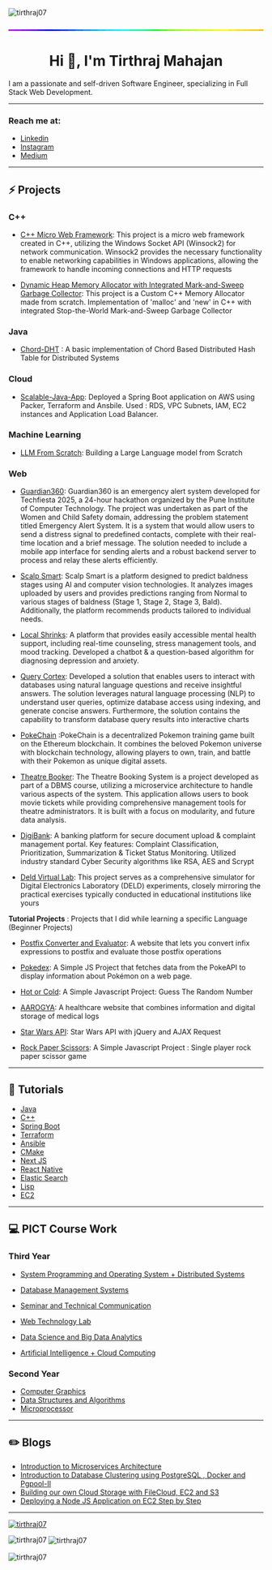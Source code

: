 <p align="left"> <img src="https://komarev.com/ghpvc/?username=tirthraj07&label=Profile%20views&color=0e75b6&style=flat" alt="tirthraj07" /> </p>

<img style="width:100%;height:3px;" src="https://github.com/NuroDev/NuroDev/blob/6f0d0a8cff5c44aea2d4f24d949f692ee54002de/bar.gif" />

<h1 align="center">Hi 👋, I'm Tirthraj Mahajan</h1>

I am a passionate and self-driven Software Engineer, specializing in Full Stack Web Development. 

<!-- > [Portfolio](https://tirthraj07.onrender.com/) -->

---

### Reach me at:
- <a href="https://www.linkedin.com/in/tirthraj-mahajan/">Linkedin</a>
- <a href="https://www.instagram.com/tirthraj07/">Instagram</a>
- <a href="https://medium.com/@tirthraj2004">Medium</a>
---
## ⚡️ Projects

### C++

- [C++ Micro Web Framework](https://github.com/tirthraj07/CPP-Web-Server): This project is a micro web framework created in C++, utilizing the Windows Socket API (Winsock2) for network communication. Winsock2 provides the necessary functionality to enable networking capabilities in Windows applications, allowing the framework to handle incoming connections and HTTP requests 

- [Dynamic Heap Memory Allocator with Integrated Mark-and-Sweep Garbage Collector](https://github.com/tirthraj07/Memory-Allocator): This project is a Custom C++ Memory Allocator made from scratch. Implementation of 'malloc' and 'new' in C++ with integrated Stop-the-World Mark-and-Sweep Garbage Collector

### Java  

- [Chord-DHT](https://github.com/tirthraj07/Chord-DHT) : A basic implementation of Chord Based Distributed Hash Table for Distributed Systems
  
### Cloud 

- [Scalable-Java-App](https://github.com/tirthraj07/Scalable-Java-App): Deployed a Spring Boot application on AWS using Packer, Terraform and Ansbile. Used : RDS, VPC Subnets, IAM, EC2 instances and Application Load Balancer.
  
### Machine Learning 

- [LLM From Scratch](https://github.com/tirthraj07/LLMs-Tutorial): Building a Large Language model from Scratch

### Web

- [Guardian360](https://github.com/tirthraj07/Guardian360): Guardian360 is an emergency alert system developed for Techfiesta 2025, a 24-hour hackathon organized by the Pune Institute of Computer Technology. The project was undertaken as part of the Women and Child Safety domain, addressing the problem statement titled Emergency Alert System. It is a system that would allow users to send a distress signal to predefined contacts, complete with their real-time location and a brief message. The solution needed to include a mobile app interface for sending alerts and a robust backend server to process and relay these alerts efficiently.

- [Scalp Smart](https://github.com/tirthraj07/ScalpSmart): Scalp Smart is a platform designed to predict baldness stages using AI and computer vision technologies. It analyzes images uploaded by users and provides predictions ranging from Normal to various stages of baldness (Stage 1, Stage 2, Stage 3, Bald). Additionally, the platform recommends products tailored to individual needs.
 
- [Local Shrinks](https://github.com/tirthraj07/Local-Shrinks): A platform that provides easily accessible mental health support, including real-time counseling, stress management tools, and mood tracking. Developed a chatbot & a question-based algorithm for diagnosing depression and anxiety. 

- [Query Cortex](https://github.com/tirthraj07/Query-Cortex): Developed a solution that enables users to interact with databases using natural language questions and receive insightful answers. The solution leverages natural language processing (NLP) to understand user queries, optimize database access using indexing, and generate concise answers. Furthermore, the solution contains the capability to transform database query results into interactive charts 

- [PokeChain](https://github.com/tirthraj07/PokeChain-Web3-Hackathon) :PokeChain is a decentralized Pokemon training game built on the Ethereum blockchain. It combines the beloved Pokemon universe with blockchain technology, allowing players to own, train, and battle with their Pokemon as unique digital assets.
  
- [Theatre Booker](https://github.com/tirthraj07/DBMS-Project): The Theatre Booking System is a project developed as part of a DBMS course, utilizing a microservice architecture to handle various aspects of the system. This application allows users to book movie tickets while providing comprehensive management tools for theatre administrators. It is built with a focus on modularity, and future data analysis.

- [DigiBank](https://github.com/tirthraj07/Bank-App): A banking platform for secure document upload & complaint management portal. Key features: Complaint Classification, Prioritization, Summarization & Ticket Status Monitoring. Utilized industry standard Cyber Security algorithms like RSA, AES and Scrypt

- [Deld Virtual Lab](https://github.com/tirthraj07/DeldVirtualLab): This project serves as a comprehensive simulator for Digital Electronics Laboratory (DELD) experiments, closely mirroring the practical exercises typically conducted in educational institutions like yours


__Tutorial Projects__ : Projects that I did while learning a specific Language (Beginner Projects)

- [Postfix Converter and Evaluator](https://github.com/tirthraj07/PostfixConverterAndEvaluator): A website that lets you convert infix expressions to postfix and evaluate those postfix operations

- [Pokedex](https://github.com/tirthraj07/Pokedex): A Simple JS Project that fetches data from the PokeAPI to display information about Pokémon on a web page.

- [Hot or Cold](https://github.com/tirthraj07/NumberGuessingGame): A Simple Javascript Project: Guess The Random Number 

- [AAROGYA](https://github.com/tirthraj07/AAROGYA): A healthcare website that combines information and digital storage of medical logs

- [Star Wars API](https://github.com/tirthraj07/StarWarsAPI): Star Wars API with jQuery and AJAX Request 

- [Rock Paper Scissors](https://github.com/tirthraj07/RockPaperScissors): A Simple Javascript Project : Single player rock paper scissor game

---

## 📖 Tutorials

- [Java](https://github.com/tirthraj07/Java-Tutorial)  
- [C++](https://github.com/tirthraj07/CPP)
- [Spring Boot](https://github.com/tirthraj07/Spring-Boot/tree/main)  
- [Terraform](https://github.com/tirthraj07/Terraform)  
- [Ansible](https://github.com/tirthraj07/Ansible)  
- [CMake](https://github.com/tirthraj07/CMake-Tutorial/tree/main)
- [Next JS](https://github.com/tirthraj07/Next-js-Tutorial)
- [React Native](https://github.com/tirthraj07/React-Native)
- [Elastic Search](https://github.com/tirthraj07/Elasticsearch)
- [Lisp](https://github.com/tirthraj07/Lisp-Tutorial)
- [EC2](https://github.com/tirthraj07/deploy-nodejs-on-ec2)

---

## 💻 PICT Course Work

### Third Year

- [System Programming and Operating System + Distributed Systems](https://github.com/tirthraj07/Operating-System)
- [Database Management Systems](https://github.com/tirthraj07/DBMS-Lab)
- [Seminar and Technical Communication](https://github.com/tirthraj07/STC)

- [Web Technology Lab](https://github.com/tirthraj07/Web-Tech-Lab)
- [Data Science and Big Data Analytics](https://github.com/tirthraj07/DSBDA-LAB)
- [Artificial Intelligence + Cloud Computing](https://github.com/tirthraj07/AI-CC-Lab)

### Second Year

- [Computer Graphics](https://github.com/tirthraj07/Computer-Graphics)
- [Data Structures and Algorithms](https://github.com/tirthraj07/DSAL-Assignments)
- [Microprocessor](https://github.com/tirthraj07/MPL-Assignments)

---

## ✏️ Blogs

- [Introduction to Microservices Architecture](https://medium.com/@tirthraj2004/introduction-to-microservices-architecture-b8a0dd7dbbc3)
- [Introduction to Database Clustering using PostgreSQL , Docker and Pgpool-II](https://medium.com/@tirthraj2004/introduction-to-database-clustering-using-postgresql-docker-and-pgpool-ii-ac2a7bf96a5f)
- [Building our own Cloud Storage with FileCloud, EC2 and S3](https://medium.com/@tirthraj2004/building-our-own-cloud-storage-with-filecloud-ec2-and-s3-e5756768da05)
- [Deploying a Node JS Application on EC2 Step by Step](https://medium.com/@tirthraj2004/deploying-a-node-js-application-on-ec2-step-by-step-62e09fb9b88f)

---
<p align="left"> <a href="https://github.com/ryo-ma/github-profile-trophy"><img src="https://github-profile-trophy.vercel.app/?username=tirthraj07" alt="tirthraj07" /></a> </p>


<p><img align="left" src="https://github-readme-stats.vercel.app/api/top-langs?username=tirthraj07&show_icons=true&locale=en&layout=compact" alt="tirthraj07" /></p>

<p>&nbsp;<img align="center" src="https://github-readme-stats.vercel.app/api?username=tirthraj07&show_icons=true&locale=en" alt="tirthraj07" /></p>

<p><img align="center" src="https://github-readme-streak-stats.herokuapp.com/?user=tirthraj07&" alt="tirthraj07" /></p>
